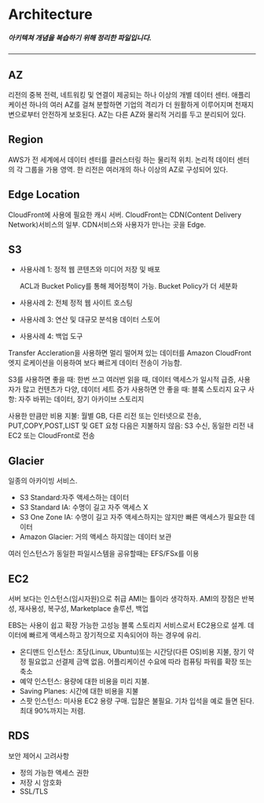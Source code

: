 # Architecture
##### 아키텍쳐 개념을 복습하기 위해 정리한 파일입니다.
-----
## AZ
리전의 중복 전력, 네트워킹 및 연결이 제공되는 하나 이상의 개별 데이터 센터. 애플리케이션 하나의 여러 AZ를 걸쳐 분할하면 기업의 격리가 더 원활하게 이루어지며 천재지변으로부터 안전하게 보호된다. AZ는 다른 AZ와 물리적 거리를 두고 분리되어 있다. 

## Region
AWS가 전 세계에서 데이터 센터를 클러스터링 하는 물리적 위치. 논리적 데이터 센터의 각 그룹을 가용 영역. 한 리전은 여러개의 하나 이상의 AZ로 구성되어 있다.

## Edge Location
CloudFront에 사용에 필요한 캐시 서버. CloudFront는 CDN(Content Delivery Network)서비스의 일부. CDN서비스와 사용자가 만나는 곳을 Edge.

## S3
* 사용사례 1: 정적 웹 콘텐츠와 미디어 저장 및 배포

  ACL과 Bucket Policy를 통해 제어정책이 가능. Bucket Policy가 더 세분화

* 사용사례 2: 전체 정적 웹 사이트 호스팅

* 사용사례 3: 연산 및 대규모 분석용 데이터 스토어

* 사용사례 4: 백업 도구

Transfer Accleration을 사용하면 멀리 떨어져 있는 데이터를 Amazon CloudFront 엣지 로케이션을 이용하여 보다 빠르게 데이터 전송이 가능함.

S3를 사용하면 좋을 때: 한번 쓰고 여러번 읽을 때, 데이터 액세스가 일시적 급증, 사용자가 많고 컨텐츠가 다양, 데이터 세트 증가
사용하면 안 좋을 때: 블록 스토리지 요구 사항: 자주 바뀌는 데이터, 장기 아카이브 스토리지

사용한 만큼만 비용 지불: 월별 GB, 다른 리전 또는 인터넷으로 전송, PUT,COPY,POST,LIST 및 GET 요청
다음은 지불하지 않음: S3 수신, 동일한 리전 내 EC2 또는 CloudFront로 전송

## Glacier
일종의 아카이빙 서비스.

- S3 Standard:자주 액세스하는 데이터
- S3 Standard IA: 수명이 길고 자주 액세스 X
- S3 One Zone IA: 수명이 길고 자주 액세스하지는 않지만 빠른 액세스가 필요한 데이터
- Amazon Glacier: 거의 액세스 하지않는 데이터 보관

여러 인스턴스가 동일한 파일시스템을 공유할때는 EFS/FSx를 이용

## EC2
서버 보다는 인스턴스(임시자원)으로 취급
AMI는 틀이라 생각하자. 
AMI의 장점은 반복성, 재사용성, 복구성, Marketplace 솔루션, 백업

EBS는 사용이 쉽고 확장 가능한 고성능 블록 스토리지 서비스로서 EC2용으로 설계.
데이터에 빠르게 액세스하고 장기적으로 지속되어야 하는 경우에 유리. 

- 온디맨드 인스턴스: 초당(Linux, Ubuntu)또는 시간당(다른 OS)비용 지불, 장기 약정 필요없고 선결제 금액 없음. 어플리케이션 수요에 따라 컴퓨팅 파워를 확장 또는 축소
- 예약 인스턴스: 용량에 대한 비용을 미리 지불. 
- Saving Planes: 시간에 대한 비용을 지불
- 스팟 인스턴스: 미사용 EC2 용량 구매. 입찰은 불필요. 기차 입석을 예로 들면 된다. 최대 90%까지는 저렴. 

## RDS
보안 제어시 고려사항
- 정의 가능한 액세스 권한
- 저장 시 암호화
- SSL/TLS
